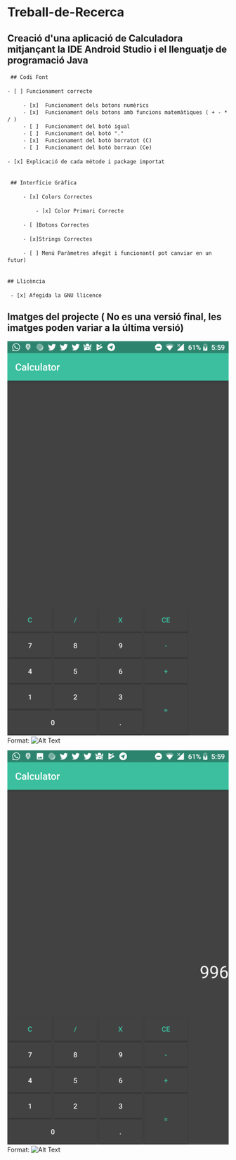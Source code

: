 # Treball-de-Recerca
	 
## Creació d'una aplicació de Calculadora mitjançant la IDE Android Studio i el llenguatje de programació Java	 
	 
	 
	 ## Codi Font
	 
	- [ ] Funcionament correcte
	
	     - [x]	Funcionament dels botons numèrics
		 - [x]  Funcionament dels botons amb funcions matemàtiques ( + - * / )
		 - [ ]  Funcionament del botó igual 
		 - [ ]  Funcionament del botó "."
		 - [x]  Funcionament del botó borratot (C)
		 - [ ]  Funcionament del botó borraun (Ce)
	
	- [x] Explicació de cada métode i package importat
	 
	 
	 ## Interfície Gràfica
	 
	     - [x] Colors Correctes
		 
		     - [x] Color Primari Correcte
		 
		 - [ ]Botons Correctes
		 
		 - [x]Strings Correctes
		 
		 - [ ] Menú Paràmetres afegit i funcionant( pot canviar en un futur)
		     

    ## Llicència
	
	 - [x] Afegida la GNU llicence
	 
	 
## Imatges del projecte ( No es una versió final, les imatges poden variar a la última versió) 

![Captura 1](/imatges/26-09-18/calculadora-1.png)
Format: ![Alt Text](url)

![Captura 2](/imatges/26-09-18/calculadora-2.png)
Format: ![Alt Text](url)

